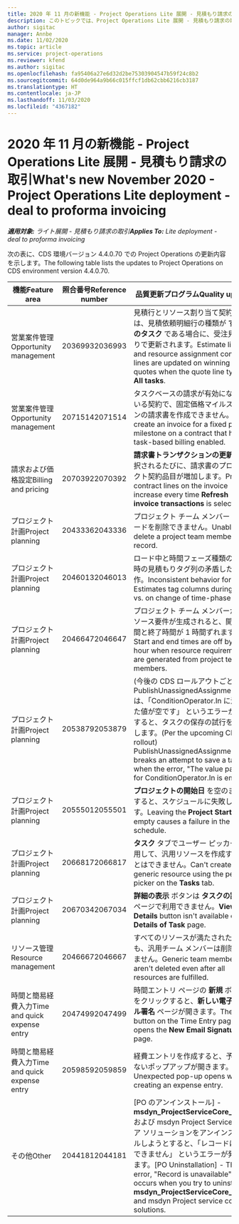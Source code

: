 ```yaml
---
title: 2020 年 11 月の新機能 - Project Operations Lite 展開 - 見積もり請求の取引
description: このトピックでは、Project Operations Lite 展開 - 見積もり請求の取引の 2020 年 11 月リリースで利用可能な品質更新について説明します。
author: sigitac
manager: Annbe
ms.date: 11/02/2020
ms.topic: article
ms.service: project-operations
ms.reviewer: kfend
ms.author: sigitac
ms.openlocfilehash: fa95406a27e6d32d2be75303904547b59f24c8b2
ms.sourcegitcommit: 64d0de964a9b66c015ffcf1db62cbb6216cb3187
ms.translationtype: HT
ms.contentlocale: ja-JP
ms.lasthandoff: 11/03/2020
ms.locfileid: "4367182"
---
```

# <a name="whats-new-november-2020---project-operations-lite-deployment---deal-to-proforma-invoicing"></a><span data-ttu-id="0e9b4-103">2020 年 11 月の新機能 - Project Operations Lite 展開 - 見積もり請求の取引</span><span class="sxs-lookup"><span data-stu-id="0e9b4-103">What's new November 2020 - Project Operations Lite deployment - deal to proforma invoicing</span></span>

<span data-ttu-id="0e9b4-104">_**適用対象:** ライト展開 - 見積もり請求の取引_</span><span class="sxs-lookup"><span data-stu-id="0e9b4-104">_**Applies To:** Lite deployment - deal to proforma invoicing_</span></span>

<span data-ttu-id="0e9b4-105">次の表に、CDS 環境バージョン 4.4.0.70 での Project Operations の更新内容を示します。</span><span class="sxs-lookup"><span data-stu-id="0e9b4-105">The following table lists the updates to Project Operations on CDS environment version 4.4.0.70.</span></span>

| <span data-ttu-id="0e9b4-106">機能</span><span class="sxs-lookup"><span data-stu-id="0e9b4-106">Feature area</span></span>                 | <span data-ttu-id="0e9b4-107">照合番号</span><span class="sxs-lookup"><span data-stu-id="0e9b4-107">Reference number</span></span> | <span data-ttu-id="0e9b4-108">品質更新プログラム</span><span class="sxs-lookup"><span data-stu-id="0e9b4-108">Quality update</span></span>                                                                                                                                                                    |
|------------------------------|------------------|-----------------------------------------------------------------------------------------------------------------------------------------------------------------------------------|
| <span data-ttu-id="0e9b4-109"> 営業案件管理</span><span class="sxs-lookup"><span data-stu-id="0e9b4-109">Opportunity management</span></span>       | <span data-ttu-id="0e9b4-110">2036993</span><span class="sxs-lookup"><span data-stu-id="0e9b4-110">2036993</span></span>          | <span data-ttu-id="0e9b4-111">見積行とリソース割り当て契約品目は、見積依頼明細行の種類が **すべてのタスク** である場合に、受注見積もりで更新されます。</span><span class="sxs-lookup"><span data-stu-id="0e9b4-111">Estimate line and resource   assignment contract lines are updated on winning quotes when the quote line   type is **All tasks**.</span></span>                                                 |
| <span data-ttu-id="0e9b4-112"> 営業案件管理</span><span class="sxs-lookup"><span data-stu-id="0e9b4-112">Opportunity management</span></span>       | <span data-ttu-id="0e9b4-113">2071514</span><span class="sxs-lookup"><span data-stu-id="0e9b4-113">2071514</span></span>          | <span data-ttu-id="0e9b4-114">タスクベースの請求が有効になっている契約で、固定価格マイルストーンの請求書を作成できません。</span><span class="sxs-lookup"><span data-stu-id="0e9b4-114">Can't create an invoice for a   fixed price milestone on a contract that has task-based billing enabled.</span></span>                                                                          |
| <span data-ttu-id="0e9b4-115">請求および価格設定</span><span class="sxs-lookup"><span data-stu-id="0e9b4-115">Billing and pricing</span></span>          | <span data-ttu-id="0e9b4-116">2070392</span><span class="sxs-lookup"><span data-stu-id="0e9b4-116">2070392</span></span>          | <span data-ttu-id="0e9b4-117">**請求書トランザクションの更新** が選択されるたびに、請求書のプロジェクト契約品目が増加します。</span><span class="sxs-lookup"><span data-stu-id="0e9b4-117">Project contract lines on the   invoice increase every time **Refresh invoice transactions** is   selected.</span></span>                                                                       |
| <span data-ttu-id="0e9b4-118">プロジェクト計画</span><span class="sxs-lookup"><span data-stu-id="0e9b4-118">Project planning</span></span>             | <span data-ttu-id="0e9b4-119">2043336</span><span class="sxs-lookup"><span data-stu-id="0e9b4-119">2043336</span></span>          | <span data-ttu-id="0e9b4-120">プロジェクト チーム メンバー レコードを削除できません。</span><span class="sxs-lookup"><span data-stu-id="0e9b4-120">Unable to delete a project team member record.</span></span>                                                                                                                                    |
| <span data-ttu-id="0e9b4-121">プロジェクト計画</span><span class="sxs-lookup"><span data-stu-id="0e9b4-121">Project planning</span></span>             | <span data-ttu-id="0e9b4-122">2046013</span><span class="sxs-lookup"><span data-stu-id="0e9b4-122">2046013</span></span>          | <span data-ttu-id="0e9b4-123">ロード中と時間フェーズ種類の変更時の見積もりタグ列の矛盾した動作。</span><span class="sxs-lookup"><span data-stu-id="0e9b4-123">Inconsistent behavior for   Estimates tag columns during load vs. on change of time-phase type.</span></span>                                                                                   |
| <span data-ttu-id="0e9b4-124">プロジェクト計画</span><span class="sxs-lookup"><span data-stu-id="0e9b4-124">Project planning</span></span>             | <span data-ttu-id="0e9b4-125">2046647</span><span class="sxs-lookup"><span data-stu-id="0e9b4-125">2046647</span></span>          | <span data-ttu-id="0e9b4-126">プロジェクト チーム メンバーからリソース要件が生成されると、開始時間と終了時間が 1 時間ずれます。</span><span class="sxs-lookup"><span data-stu-id="0e9b4-126">Start and end times are off by   an hour when resource requirements are generated from project team members.</span></span>                                                                      |
| <span data-ttu-id="0e9b4-127">プロジェクト計画</span><span class="sxs-lookup"><span data-stu-id="0e9b4-127">Project planning</span></span>             | <span data-ttu-id="0e9b4-128">2053879</span><span class="sxs-lookup"><span data-stu-id="0e9b4-128">2053879</span></span>          | <span data-ttu-id="0e9b4-129">(今後の CDS   ロールアウトごとに)   PublishUnassignedAssignments   は、「ConditionOperator.In に渡された値が空です」 というエラーが発生すると、タスクの保存の試行を中断します。</span><span class="sxs-lookup"><span data-stu-id="0e9b4-129">(Per the upcoming CDS   rollout)   PublishUnassignedAssignments   breaks an attempt to save a task when  the error, "The   value passed for ConditionOperator.In is   empty."</span></span> |
| <span data-ttu-id="0e9b4-130">プロジェクト計画</span><span class="sxs-lookup"><span data-stu-id="0e9b4-130">Project planning</span></span>             | <span data-ttu-id="0e9b4-131">2055501</span><span class="sxs-lookup"><span data-stu-id="0e9b4-131">2055501</span></span>          | <span data-ttu-id="0e9b4-132">**プロジェクトの開始日** を空のままにすると、スケジュールに失敗します。</span><span class="sxs-lookup"><span data-stu-id="0e9b4-132">Leaving the **Project Start   Date** empty causes a failure in the schedule.</span></span>                                                                                                      |
| <span data-ttu-id="0e9b4-133">プロジェクト計画</span><span class="sxs-lookup"><span data-stu-id="0e9b4-133">Project planning</span></span>             | <span data-ttu-id="0e9b4-134">2066817</span><span class="sxs-lookup"><span data-stu-id="0e9b4-134">2066817</span></span>          | <span data-ttu-id="0e9b4-135">**タスク** タブでユーザー ピッカーを使用して、汎用リソースを作成することはできません。</span><span class="sxs-lookup"><span data-stu-id="0e9b4-135">Can't create a generic   resource   using the people picker on   the **Tasks** tab.</span></span>                                                                                               |
| <span data-ttu-id="0e9b4-136">プロジェクト計画</span><span class="sxs-lookup"><span data-stu-id="0e9b4-136">Project planning</span></span>             | <span data-ttu-id="0e9b4-137">2067034</span><span class="sxs-lookup"><span data-stu-id="0e9b4-137">2067034</span></span>          | <span data-ttu-id="0e9b4-138">**詳細の表示** ボタンは **タスクの詳細** ページで利用できません。</span><span class="sxs-lookup"><span data-stu-id="0e9b4-138">**View Details** button isn't available on the **Details of Task** page.</span></span>                                                                                                         |
| <span data-ttu-id="0e9b4-139">リソース管理</span><span class="sxs-lookup"><span data-stu-id="0e9b4-139">Resource management</span></span>          | <span data-ttu-id="0e9b4-140">2046667</span><span class="sxs-lookup"><span data-stu-id="0e9b4-140">2046667</span></span>          | <span data-ttu-id="0e9b4-141">すべてのリソースが満たされた後でも、汎用チーム メンバーは削除されません。</span><span class="sxs-lookup"><span data-stu-id="0e9b4-141">Generic team members aren't   deleted even after all resources are fulfilled.</span></span>                                                                                                     |
| <span data-ttu-id="0e9b4-142">時間と簡易経費入力</span><span class="sxs-lookup"><span data-stu-id="0e9b4-142">Time and quick expense entry</span></span> | <span data-ttu-id="0e9b4-143">2047499</span><span class="sxs-lookup"><span data-stu-id="0e9b4-143">2047499</span></span>          | <span data-ttu-id="0e9b4-144">時間エントリ ページの **新規** ボタンをクリックすると、**新しい電子メール署名** ページが開きます。</span><span class="sxs-lookup"><span data-stu-id="0e9b4-144">The **New** button on the Time   Entry page opens the **New Email Signature** page.</span></span>                                                                                               |
| <span data-ttu-id="0e9b4-145">時間と簡易経費入力</span><span class="sxs-lookup"><span data-stu-id="0e9b4-145">Time and quick expense entry</span></span> | <span data-ttu-id="0e9b4-146">2059859</span><span class="sxs-lookup"><span data-stu-id="0e9b4-146">2059859</span></span>          | <span data-ttu-id="0e9b4-147">経費エントリを作成すると、予期しないポップアップが開きます。</span><span class="sxs-lookup"><span data-stu-id="0e9b4-147">Unexpected   pop-up opens when creating an expense entry.</span></span>                                                                                                                         |
| <span data-ttu-id="0e9b4-148">その他</span><span class="sxs-lookup"><span data-stu-id="0e9b4-148">Other</span></span>                        | <span data-ttu-id="0e9b4-149">2044181</span><span class="sxs-lookup"><span data-stu-id="0e9b4-149">2044181</span></span>          | <span data-ttu-id="0e9b4-150">[PO のアンインストール] - **msdyn_ProjectServiceCore_Patch** および msdyn Project Service のコア ソリューションをアンインストールしようとすると、「レコードは利用できません」 というエラーが発生します。</span><span class="sxs-lookup"><span data-stu-id="0e9b4-150">[PO Uninstallation] - The error,   "Record is unavailable" occurs when you try to uninstall   **msdyn_ProjectServiceCore_Patch** and msdyn Project service core solutions.</span></span>        |
